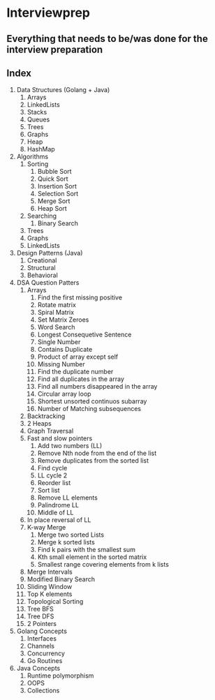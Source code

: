 # Interviewprep
## Everything that needs to be/was done for the interview preparation

## Index

1. Data Structures (Golang + Java)
   1. Arrays
   2. LinkedLists
   3. Stacks
   4. Queues
   5. Trees
   6. Graphs
   7. Heap
   8. HashMap
2. Algorithms
   1. Sorting
      1. Bubble Sort
      2. Quick Sort
      3. Insertion Sort
      4. Selection Sort
      5. Merge Sort
      6. Heap Sort
   2. Searching
      1. Binary Search
   3. Trees
   4. Graphs
   5. LinkedLists
3. Design Patterns (Java)
   1. Creational
   2. Structural
   3. Behavioral
4. DSA Question Patters
   1. Arrays
      1. Find the first missing positive
      2. Rotate matrix
      3. Spiral Matrix
      4. Set Matrix Zeroes
      5. Word Search
      6. Longest Consequetive Sentence
      7. Single Number
      8. Contains Duplicate
      9. Product of array except self
      10. Missing Number
      11. Find the duplicate number
      12. Find all duplicates in the array
      13. Find all numbers disappeared in the array
      14. Circular array loop
      15. Shortest unsorted continuos subarray
      16. Number of Matching subsequences
   2. Backtracking
   3. 2 Heaps
   4. Graph Traversal
   5. Fast and slow pointers
      1. Add two numbers (LL)
      2. Remove Nth node from the end of the list
      3. Remove duplicates from the sorted list
      4. Find cycle
      5. LL cycle 2
      6. Reorder list
      7. Sort list
      8. Remove LL elements
      9. Palindrome LL
      10. Middle of LL
   6. In place reversal of LL
   7. K-way Merge
      1. Merge two sorted Lists
      2. Merge k sorted lists
      3. Find k pairs with the smallest sum
      4. Kth small element in the sorted matrix
      5. Smallest range covering elements from k lists
   8. Merge Intervals
   9.  Modified Binary Search
   10. Sliding Window
   11. Top K elements
   12. Topological Sorting
   13. Tree BFS
   14. Tree DFS
   15. 2 Pointers
5.  Golang Concepts
    1.  Interfaces
    2.  Channels
    3.  Concurrency
    4.  Go Routines
6.  Java Concepts
    1.  Runtime polymorphism
    2.  OOPS
    3.  Collections
